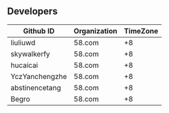 ## Developers

| Github ID |  Organization  |  TimeZone   
| ------ | ------ | ------ |  
| liuliuwd | 58.com | +8 |  
| skywalkerfy | 58.com | +8 |  
| hucaicai | 58.com | +8 |  
| YczYanchengzhe | 58.com | +8 |  
| abstinencetang | 58.com | +8 | 
| Begro | 58.com | +8 |   